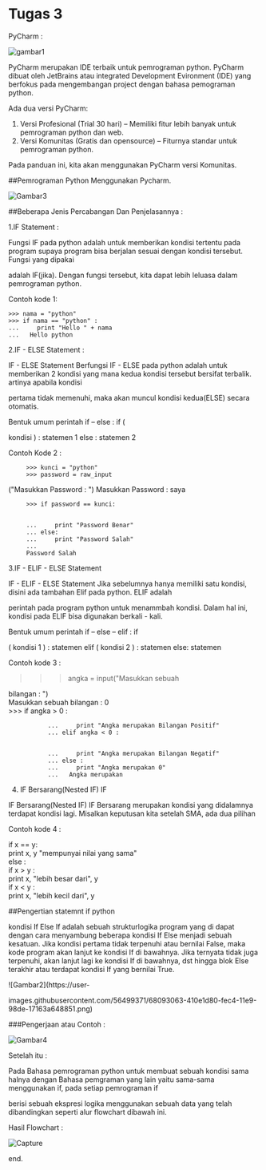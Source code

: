# Tugas 3 


PyCharm :


![gambar1](https://user-images.githubusercontent.com/56499371/68093062-40758700-fec4-11e9-9b9f-810302926dec.png)

PyCharm merupakan IDE terbaik untuk pemrograman python. PyCharm dibuat oleh JetBrains atau integrated Development Evironment (IDE) yang berfokus 
pada mengembangan project dengan bahasa pemograman python. 

Ada dua versi PyCharm:

1. Versi Profesional (Trial 30 hari) – Memiliki fitur lebih banyak untuk pemrograman python dan web.
2. Versi Komunitas (Gratis dan opensource) – Fiturnya standar untuk pemrograman python. 

Pada panduan ini, kita akan menggunakan PyCharm versi Komunitas.

##Pemrograman Python Menggunakan Pycharm.

![Gambar3](https://user-images.githubusercontent.com/56499371/68093085-816d9b80-fec4-11e9-9b9d-1437889f1e2e.PNG)



##Beberapa Jenis Percabangan Dan Penjelasannya :

1.IF Statement :

Fungsi IF pada python adalah untuk memberikan kondisi tertentu pada program supaya program bisa berjalan sesuai dengan kondisi tersebut. Fungsi yang dipakai 

adalah IF(jika). Dengan fungsi tersebut, kita dapat lebih leluasa dalam pemrograman python.

Contoh kode 1:

	>>> nama = "python"          
	>>> if nama == "python" :         
 	...     print "Hello " + nama  
 	...   Hello python


2.IF - ELSE Statement : 

IF - ELSE Statement Berfungsi IF - ELSE pada python adalah untuk memberikan 2 kondisi yang mana kedua kondisi tersebut bersifat terbalik. artinya apabila kondisi 

pertama tidak memenuhi, maka akan muncul kondisi kedua(ELSE) secara otomatis.

Bentuk umum perintah if – else : if ( 

kondisi ) :
statemen 1
else :
statemen 2

Contoh Kode 2 :

         
         >>> kunci = "python"           
         >>> password = raw_input         

("Masukkan Password : ")
         Masukkan Password : saya          

 
         >>> if password == kunci:         

  
         ...     print "Password Benar"  
         ... else:          
         ...     print "Password Salah"  
         ...   
         Password Salah

3.IF - ELIF - ELSE Statement 

IF - ELIF - ELSE Statement Jika sebelumnya hanya memiliki satu kondisi, disini ada tambahan Elif pada python. ELIF adalah 

perintah pada program python untuk menammbah kondisi. Dalam hal ini, kondisi pada ELIF bisa digunakan berkali - kali.

Bentuk umum perintah if – else – elif : if 

( kondisi 1 ) :
statemen
elif ( kondisi 2 ) :
statemen
else:
statemen

Contoh kode 3 :

 >>> angka = input("Masukkan sebuah 

bilangan : ")          
               Masukkan sebuah bilangan : 0           
               >>> if angka > 0 :          

 
               ...     print "Angka merupakan Bilangan Positif"          
               ... elif angka < 0 :        

   
               ...     print "Angka merupakan Bilangan Negatif"   
               ... else :           
               ...     print "Angka merupakan 0" 
               ...   Angka merupakan


4. IF Bersarang(Nested IF) IF

IF Bersarang(Nested IF) IF Bersarang merupakan kondisi yang didalamnya terdapat kondisi lagi. Misalkan keputusan kita setelah SMA, ada dua pilihan

Contoh kode 4 :

if x == y:    
  print x, y "mempunyai nilai yang sama"  
else :    
  if x > y :         
       print x, "lebih besar dari", y   
  if x < y :         
       print x, "lebih kecil dari", y 


##Pengertian statemnt if python

kondisi If Else If adalah sebuah strukturlogika program yang di dapat dengan cara menyambung beberapa kondisi If Else menjadi sebuah kesatuan. 
Jika kondisi pertama tidak terpenuhi atau bernilai False, maka kode program akan lanjut ke kondisi If di bawahnya. Jika ternyata tidak juga terpenuhi, akan lanjut lagi ke kondisi If di bawahnya, dst hingga blok Else terakhir atau terdapat kondisi If yang bernilai True.

![Gambar2](https://user-

images.githubusercontent.com/56499371/68093063-410e1d80-fec4-11e9-98de-17163a648851.png)

###Pengerjaan atau Contoh :

![Gambar4](https://user-images.githubusercontent.com/56499371/68093264-4e2c0c00-fec6-11e9-9e9d-c0789b94da74.PNG)

Setelah itu :

Pada Bahasa pemrograman python untuk membuat sebuah kondisi sama halnya dengan Bahasa pemgraman yang lain yaitu sama-sama menggunakan if, pada setiap pemrograman if 

berisi sebuah ekspresi logika menggunakan sebuah data yang telah dibandingkan seperti alur flowchart dibawah ini.

Hasil Flowchart :

![Capture](https://user-images.githubusercontent.com/56499371/68093287-9ea36980-fec6-11e9-9c73-5dc2b92e5ecf.PNG)

end.






